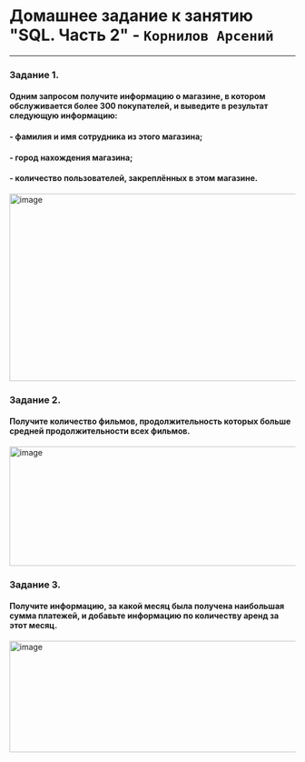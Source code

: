 # Домашнее задание к занятию "SQL. Часть 2" - `Корнилов Арсений`
---
### Задание 1.
#### Одним запросом получите информацию о магазине, в котором обслуживается более 300 покупателей, и выведите в результат следующую информацию:

#### - фамилия и имя сотрудника из этого магазина;
#### - город нахождения магазина;
#### - количество пользователей, закреплённых в этом магазине.

<img width="1024" height="330" alt="image" src="https://github.com/user-attachments/assets/3affe782-de8e-49f6-ad4b-01a852c13aed" />


### Задание 2.
#### Получите количество фильмов, продолжительность которых больше средней продолжительности всех фильмов.
<img width="697" height="210" alt="image" src="https://github.com/user-attachments/assets/21e6ca37-b27d-415e-b8f9-16f6d3159cbb" />

### Задание 3.
#### Получите информацию, за какой месяц была получена наибольшая сумма платежей, и добавьте информацию по количеству аренд за этот месяц.
<img width="1024" height="196" alt="image" src="https://github.com/user-attachments/assets/e328c436-aad7-45fd-bec6-5072e0d9ac61" />


